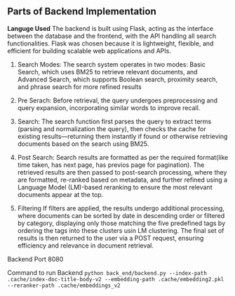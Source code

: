 ## Parts of Backend Implementation 

**Languge Used**
The backend is built using Flask, acting as the interface between the database and the frontend,
with the API handling all search functionalities. Flask was chosen because it is lightweight, flexible,
and efficient for building scalable web applications and APIs. 

1. Search Modes: 
The search system operates in two modes:
Basic Search, which uses BM25 to retrieve relevant documents, and Advanced Search, which supports
Boolean search, proximity search, and phrase search for more refined results

2. Pre Serach:
Before retrieval, the query undergoes preprocessing and query expansion, incorporating similar words to improve recall. 

3. Search:
The search function first parses the query to extract terms (parsing and normalization the query), then checks the cache for existing results—returning them instantly if found or otherwise retrieving documents based on the search using BM25. 

4. Post Search:
Search results are formatted as per the required format(like time taken, has next page, has previos page for pagination). The retrieved results are then passed to post-search processing, where they are formatted, re-ranked based on metadata, and further refined using a Language Model (LM)-based reranking to ensure the most relevant documents appear at the top. 

5. Filtering
If filters are applied, the results undergo additional processing, where documents can be sorted by date in descending order or filtered by category, displaying only those matching the
five predefined tags by ordering the tags into these clusters usin LM clustering. The final set of results is then returned to the user via a POST request, ensuring efficiency and relevance in document retrieval.

Backend Port
8080

Command to run Backend 
`python back_end/backend.py --index-path .cache/index-doc-title-body-v2 --embedding-path .cache/embedding2.pkl --reranker-path .cache/embeddings_v2`
